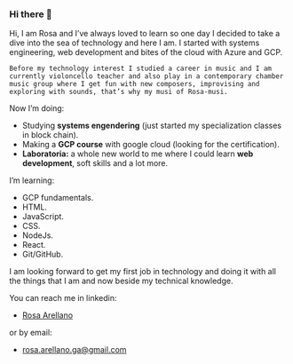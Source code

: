 ### Hi there 👋

Hi, I am Rosa and I’ve always loved to learn so one day I decided to take a dive into the sea of technology and here I am. I started with systems engineering, web development and bites of the cloud with Azure and GCP.

	Before my technology interest I studied a career in music and I am currently violoncello teacher and also play in a contemporary chamber music group where I get fun with new composers, improvising and exploring with sounds, that’s why my musi of Rosa-musi.

Now I’m doing:

-	Studying **systems engendering**  (just started my specialization classes in block chain).
-	Making a **GCP course** with google cloud (looking for the certification).
-	**Laboratoria:** a whole new world to me where I could learn **web development**, soft skills and a lot more.


I’m learning:

-	GCP fundamentals.
-	HTML.
-	JavaScript.
-	CSS.
-	NodeJs.
-	React.
-	Git/GitHub.

I am looking forward to get my first job in technology and doing it with all the things that I am and now beside my technical knowledge.

You can reach me in linkedin:
-	[Rosa Arellano](https://www.linkedin.com/in/rosa-arellano/)

or by email:
-	rosa.arellano.ga@gmail.com
